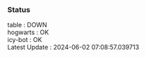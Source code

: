 ### Status


table : DOWN  
hogwarts : OK  
icy-bot : OK  
Latest Update : 2024-06-02 07:08:57.039713
